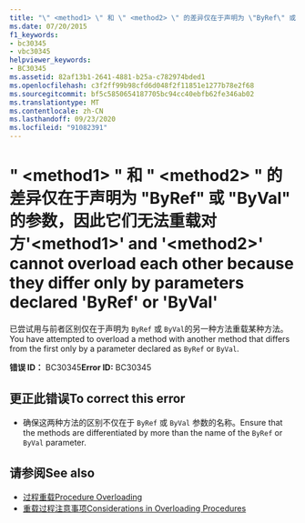 ```yaml
---
title: "\" <method1> \" 和 \" <method2> \" 的差异仅在于声明为 \"ByRef\" 或 \"ByVal\" 的参数，因此它们无法重载对方"
ms.date: 07/20/2015
f1_keywords:
- bc30345
- vbc30345
helpviewer_keywords:
- BC30345
ms.assetid: 82af13b1-2641-4881-b25a-c782974bded1
ms.openlocfilehash: c3f2ff99b98cfd6d048f2f11851e1277b78e2f68
ms.sourcegitcommit: bf5c5850654187705bc94cc40ebfb62fe346ab02
ms.translationtype: MT
ms.contentlocale: zh-CN
ms.lasthandoff: 09/23/2020
ms.locfileid: "91082391"
---
```

# <a name="method1-and-method2-cannot-overload-each-other-because-they-differ-only-by-parameters-declared-byref-or-byval"></a><span data-ttu-id="d733a-102">" \<method1> " 和 " \<method2> " 的差异仅在于声明为 "ByRef" 或 "ByVal" 的参数，因此它们无法重载对方</span><span class="sxs-lookup"><span data-stu-id="d733a-102">'\<method1>' and '\<method2>' cannot overload each other because they differ only by parameters declared 'ByRef' or 'ByVal'</span></span>

<span data-ttu-id="d733a-103">已尝试用与前者区别仅在于声明为 `ByRef` 或 `ByVal`的另一种方法重载某种方法。</span><span class="sxs-lookup"><span data-stu-id="d733a-103">You have attempted to overload a method with another method that differs from the first only by a parameter declared as `ByRef` or `ByVal`.</span></span>  
  
 <span data-ttu-id="d733a-104">**错误 ID：** BC30345</span><span class="sxs-lookup"><span data-stu-id="d733a-104">**Error ID:** BC30345</span></span>  
  
## <a name="to-correct-this-error"></a><span data-ttu-id="d733a-105">更正此错误</span><span class="sxs-lookup"><span data-stu-id="d733a-105">To correct this error</span></span>  
  
- <span data-ttu-id="d733a-106">确保这两种方法的区别不仅在于 `ByRef` 或 `ByVal` 参数的名称。</span><span class="sxs-lookup"><span data-stu-id="d733a-106">Ensure that the methods are differentiated by more than the name of the `ByRef` or `ByVal` parameter.</span></span>  
  
## <a name="see-also"></a><span data-ttu-id="d733a-107">请参阅</span><span class="sxs-lookup"><span data-stu-id="d733a-107">See also</span></span>

- [<span data-ttu-id="d733a-108">过程重载</span><span class="sxs-lookup"><span data-stu-id="d733a-108">Procedure Overloading</span></span>](../programming-guide/language-features/procedures/procedure-overloading.md)
- [<span data-ttu-id="d733a-109">重载过程注意事项</span><span class="sxs-lookup"><span data-stu-id="d733a-109">Considerations in Overloading Procedures</span></span>](../programming-guide/language-features/procedures/considerations-in-overloading-procedures.md)
